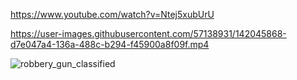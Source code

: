 https://www.youtube.com/watch?v=Ntej5xubUrU


https://user-images.githubusercontent.com/57138931/142045868-d7e047a4-136a-488c-b294-f45900a8f09f.mp4


![robbery_gun_classified](https://user-images.githubusercontent.com/57138931/142045568-626b44df-16c6-4303-a26d-4b7aa43264cf.JPG)
